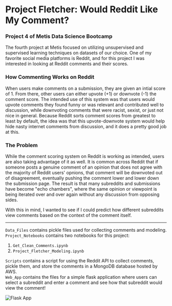 # Project Fletcher: Would Reddit Like My Comment?  
### Project 4 of Metis Data Science Bootcamp  

The fourth project at Metis focused on utilizing unsupervised and supervised learning techniques on datasets of our choice. One of my favorite social media platforms is Reddit, and for this project I was interested in looking at Reddit comments and their scores.  

### How Commenting Works on Reddit  

When users make comments on a submission, they are given an intial score of 1. From there, other users can either upvote (+1) or downvote (-1) the comment score. The intended use of this system was that users would upvote comments they found funny or was relevant and contributed well to discussion, while downvoting comments that were racist, sexist, or just not nice in general. Because Reddit sorts comment scores from greatest to least by default, the idea was that this upvote-downvote system would help hide nasty internet comments from discussion, and it does a pretty good job at this.  

### The Problem  

While the comment scoring system on Reddit is working as intended, users are also taking advantage of it as well. It is common across Reddit that if someone posts a genuine comment of an opinion that does not agree with the majority of Reddit users' opnions, that comment will be downvoted out of disagreement, eventually pushing the comment lower and lower down the submission page. The result is that many subreddits and submissions have become "echo chambers", where the same opinion or viewpoint is being iterated over and over again without any discussion from opposing sides.  

With this in mind, I wanted to see if I could predict how different subreddits view comments based on the context of the comment itself.  

---  

`Data_Files` contains pickle files used for collecting comments and modeling.  
`Project_Notebooks` contains two notebooks for this project:   

  1. `Get_Clean_Comments.ipynb`  
  2. `Project_Fletcher_Modeling.ipynb`  

`Scripts` contains a script for using the Reddit API to collect comments, pickle them, and store the comments in a MongoDB database hosted by AWS.  
`Web_App` contains the files for a simple flask application where users can select a subreddit and enter a comment and see how that subreddit would view the comment!   

![Flask App](https://github.com/ZachHeick/Project_Fletcher/flask_app_screenshot.png)  
